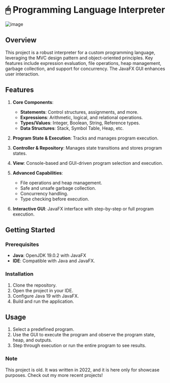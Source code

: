 # 🖱 Programming Language Interpreter

![image](https://github.com/user-attachments/assets/585c11d7-a88a-46dc-9db0-9b6688d6251c)

## Overview

This project is a robust interpreter for a custom programming language, leveraging the MVC design pattern and object-oriented principles. Key features include expression evaluation, file operations, heap management, garbage collection, and support for concurrency. The JavaFX GUI enhances user interaction.

## Features

1. **Core Components**:
    - **Statements**: Control structures, assignments, and more.
    - **Expressions**: Arithmetic, logical, and relational operations.
    - **Types/Values**: Integer, Boolean, String, Reference types.
    - **Data Structures**: Stack, Symbol Table, Heap, etc.

2. **Program State & Execution**: Tracks and manages program execution.

3. **Controller & Repository**: Manages state transitions and stores program states.

4. **View**: Console-based and GUI-driven program selection and execution.

5. **Advanced Capabilities**:
    - File operations and heap management.
    - Safe and unsafe garbage collection.
    - Concurrency handling.
    - Type checking before execution.

6. **Interactive GUI**: JavaFX interface with step-by-step or full program execution.

## Getting Started

### Prerequisites

- **Java**: OpenJDK 19.0.2 with JavaFX
- **IDE**: Compatible with Java and JavaFX.

### Installation

1. Clone the repository.
2. Open the project in your IDE.
3. Configure Java 19 with JavaFX.
4. Build and run the application.

## Usage

1. Select a predefined program.
2. Use the GUI to execute the program and observe the program state, heap, and outputs.
3. Step through execution or run the entire program to see results.

### Note

This project is old. It was written in 2022, and it is here only for showcase purposes. Check out my more recent projects!
